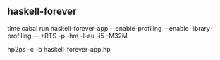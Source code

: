 ## haskell-forever

time cabal run haskell-forever-app --enable-profiling --enable-library-profiling -- +RTS -p -hm -l-au -i5 -M32M

hp2ps -c -b haskell-forever-app.hp
